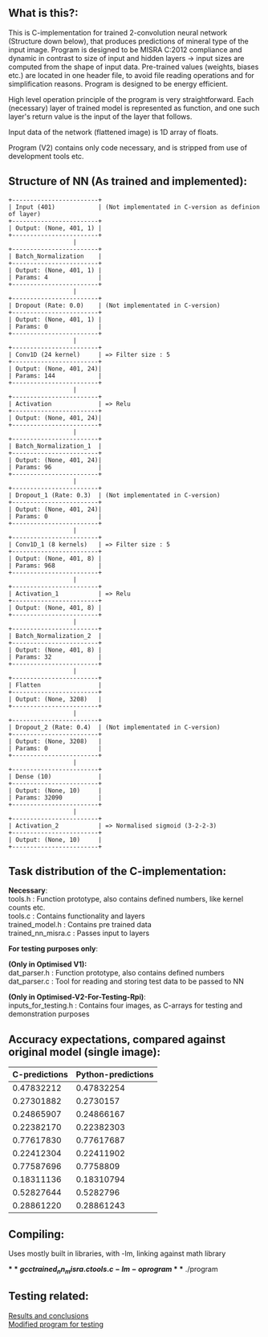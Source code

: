 ## What is this?:
This is C-implementation for trained 2-convolution neural network (Structure down below), that
produces predictions of mineral type of the input image. Program is designed to be MISRA C:2012
compliance and dynamic in contrast to size of input and hidden layers -> input sizes are
computed from the shape of input data. Pre-trained values (weights, biases etc.) are located in
one header file, to avoid file reading operations and for simplification reasons. Program is designed
to be energy efficient.

High level operation principle of the program is very straightforward. Each (necessary) layer of trained
model is represented as function, and one such layer's return value is the input of the layer that follows.

Input data of the network (flattened image) is 1D array of floats.

Program (V2) contains only code necessary, and is stripped from use of development tools etc.


## Structure of NN (As trained and implemented):
```plaintext
+------------------------+  
| Input (401)            | (Not implementated in C-version as definion of layer)  
+------------------------+  
| Output: (None, 401, 1) |  
+------------------------+  
                  |  
+------------------------+  
| Batch_Normalization    |  
+------------------------+  
| Output: (None, 401, 1) |  
| Params: 4              |  
+------------------------+  
                  |  
+------------------------+  
| Dropout (Rate: 0.0)    | (Not implementated in C-version)  
+------------------------+  
| Output: (None, 401, 1) |  
| Params: 0              |  
+------------------------+  
                  |  
+------------------------+  
| Conv1D (24 kernel)     | => Filter size : 5  
+------------------------+  
| Output: (None, 401, 24)|  
| Params: 144            |  
+------------------------+  
                  |  
+------------------------+  
| Activation             | => Relu  
+------------------------+  
| Output: (None, 401, 24)|  
+------------------------+  
                  |  
+------------------------+  
| Batch_Normalization_1  |  
+------------------------+  
| Output: (None, 401, 24)|  
| Params: 96             |  
+------------------------+  
                  |  
+------------------------+
| Dropout_1 (Rate: 0.3)  | (Not implementated in C-version)  
+------------------------+  
| Output: (None, 401, 24)|  
| Params: 0              |  
+------------------------+  
                  |  
+------------------------+  
| Conv1D_1 (8 kernels)   | => Filter size : 5  
+------------------------+  
| Output: (None, 401, 8) |  
| Params: 968            |  
+------------------------+  
                  |  
+------------------------+  
| Activation_1           | => Relu  
+------------------------+  
| Output: (None, 401, 8) |  
+------------------------+  
                  |  
+------------------------+  
| Batch_Normalization_2  |  
+------------------------+  
| Output: (None, 401, 8) |  
| Params: 32             |  
+------------------------+  
                  |  
+------------------------+  
| Flatten                |  
+------------------------+  
| Output: (None, 3208)   |  
+------------------------+  
                  |  
+------------------------+
| Dropout_2 (Rate: 0.4)  | (Not implementated in C-version)  
+------------------------+  
| Output: (None, 3208)   |  
| Params: 0              |  
+------------------------+  
                  |  
+------------------------+  
| Dense (10)             |  
+------------------------+  
| Output: (None, 10)     |  
| Params: 32090          |  
+------------------------+  
                  |  
+------------------------+  
| Activation_2           | => Normalised sigmoid (3-2-2-3)
+------------------------+  
| Output: (None, 10)     |  
+------------------------+  
```
         
## Task distribution of the C-implementation:

**Necessary**:  
tools.h            : Function prototype, also contains defined numbers, like kernel counts etc.  
tools.c            : Contains functionality and layers  
trained_model.h    : Contains pre trained data  
trained_nn_misra.c : Passes input to layers  

**For testing purposes only**:  
  
**(Only in Optimised V1):**  
dat_parser.h       : Function prototype, also contains defined numbers  
dat_parser.c       : Tool for reading and storing test data to be passed to NN  

**(Only in Optimised-V2-For-Testing-Rpi)**:  
inputs_for_testing.h : Contains four images, as C-arrays for testing and demonstration purposes  
## Accuracy expectations, compared against original model (single image):

| C-predictions | Python-predictions |
|---------------|--------------------|
| 0.47832212    | 0.47832254         |
| 0.27301882    | 0.2730157          |
| 0.24865907    | 0.24866167         |
| 0.22382170    | 0.22382303         |
| 0.77617830    | 0.77617687         |
| 0.22412304    | 0.22411902         |
| 0.77587696    | 0.7758809          |
| 0.18311136    | 0.18310794         |
| 0.52827644    | 0.5282796          |
| 0.28861220    | 0.28861243         |

## Compiling:
Uses mostly built in libraries, with -lm, linking against math library  

**$** gcc trained_nn_misra.c tools.c -lm -o program  
**$** ./program  

## Testing related:
[Results and conclusions](https://gitlab.jyu.fi/hsi/code/hsi-smart/-/raw/main/Trained-2-Conv-C-NN-Misra/Testing-Results-With-Joulescope/README.md)  
[Modified program for testing](https://gitlab.jyu.fi/hsi/code/hsi-smart/-/tree/main/Trained-2-Conv-C-NN-Misra/Optimised-V2-For-Testing-Rpi)  
